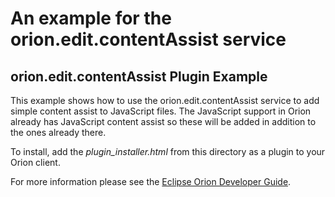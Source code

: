 An example for the orion.edit.contentAssist service
===

## orion.edit.contentAssist Plugin Example

This example shows how to use the orion.edit.contentAssist service to add simple content assist to JavaScript files. The JavaScript support in Orion already has JavaScript content assist so these will be added in addition to the ones already there.

To install, add the _plugin_installer.html_ from this directory as a plugin to your Orion client.

For more information please see the [Eclipse Orion Developer Guide](http://wiki.eclipse.org/Orion/Documentation/Developer_Guide/Plugging_into_the_editor#orion.edit.contentAssist).